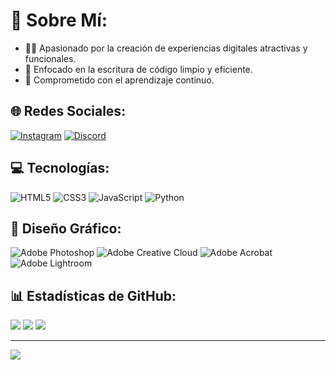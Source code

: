 # 💫 Sobre Mí:
- 👨‍💻 Apasionado por la creación de experiencias digitales atractivas y funcionales.
- 🚀 Enfocado en la escritura de código limpio y eficiente.
- 🌱 Comprometido con el aprendizaje continuo.

## 🌐 Redes Sociales:
[![Instagram](https://img.shields.io/badge/Instagram-%23E4405F.svg?style=for-the-badge&logo=Instagram&logoColor=white)](https://instagram.com/joseimsss)
[![Discord](https://img.shields.io/badge/Discord-%237289DA.svg?style=for-the-badge&logo=discord&logoColor=white)](https://discord.gg/mryalan)

## 💻 Tecnologías:
![HTML5](https://img.shields.io/badge/HTML5-%23E34F26.svg?style=for-the-badge&logo=html5&logoColor=white)
![CSS3](https://img.shields.io/badge/CSS3-%231572B6.svg?style=for-the-badge&logo=css3&logoColor=white)
![JavaScript](https://img.shields.io/badge/JavaScript-%23F7DF1E.svg?style=for-the-badge&logo=javascript&logoColor=black)
![Python](https://img.shields.io/badge/Python-%233776AB.svg?style=for-the-badge&logo=python&logoColor=white)

## 🎨 Diseño Gráfico:
![Adobe Photoshop](https://img.shields.io/badge/Adobe%20Photoshop-%23007ACC.svg?style=for-the-badge&logo=adobephotoshop&logoColor=white)
![Adobe Creative Cloud](https://img.shields.io/badge/Adobe%20Creative%20Cloud-%23DA1F26.svg?style=for-the-badge&logo=adobecreativecloud&logoColor=white)
![Adobe Acrobat](https://img.shields.io/badge/Adobe%20Acrobat-%23EC1C24.svg?style=for-the-badge&logo=adobeacrobatreader&logoColor=white)
![Adobe Lightroom](https://img.shields.io/badge/Adobe%20Lightroom-%23007ACC.svg?style=for-the-badge&logo=adobelightroom&logoColor=white)

## 📊 Estadísticas de GitHub:
![](https://github-readme-stats.vercel.app/api?username=joseimsss&theme=default&hide_border=false&include_all_commits=true&count_private=true)
![](https://github-readme-streak-stats.herokuapp.com/?user=joseimsss&theme=default&hide_border=false)
![](https://github-readme-stats.vercel.app/api/top-langs/?username=joseimsss&theme=default&hide_border=false&include_all_commits=true&count_private=true&layout=compact)

---

[![](https://visitcount.itsvg.in/api?id=joseimsss&icon=2&color=0)](https://visitcount.itsvg.in)

<!-- Creado con orgullo con GPRM ( https://gprm.itsvg.in ) -->

